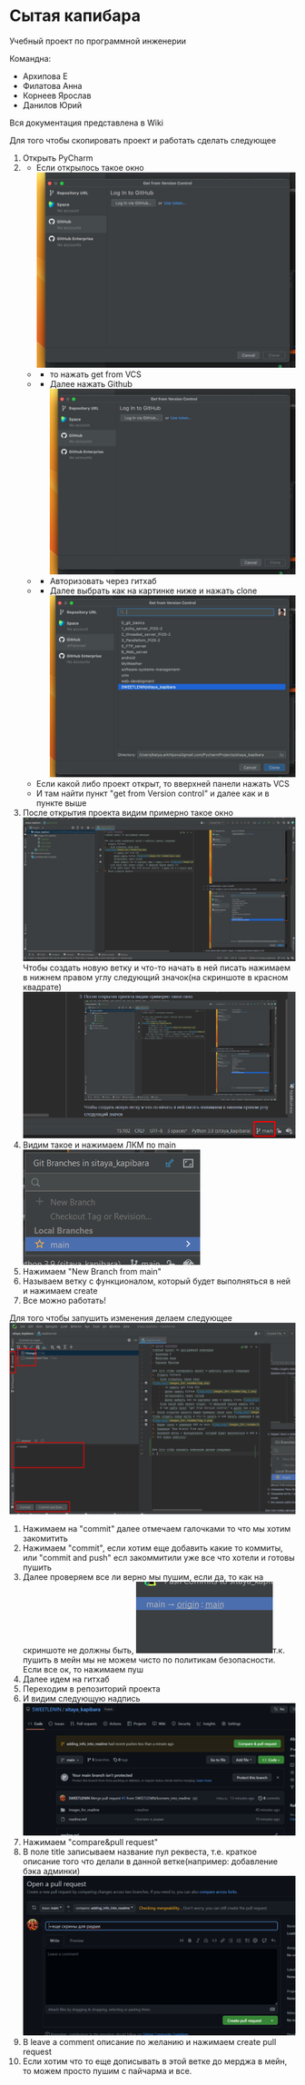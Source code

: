 # Сытая капибара
Учебный проект по программной инженерии

Командна:
- Архипова Е
- Филатова Анна
- Корнеев Ярослав
- Данилов Юрий 

Вся документация представлена в Wiki

Для того чтобы скопировать проект и работать сделать следующее
1. Открыть PyCharm
2. - Если открылось такое окно
![img.png](images_for_readme/img.png)
    - - то нажать get from VCS
    - - Далее нажать Github ![img.png](images_for_readme/img_1.png)
    - - Авторизовать через гитхаб
    - - Далее выбрать как на картинке ниже и нажать clone ![img.png](images_for_readme/img_2.png)
   - Если какой либо проект открыт, то вверхней панели нажать VCS
   - И там найти пункт "get from Version control" и далее как и в пункте выше
3. После открытия проекта видим примерно такое окно ![img.png](images_for_readme/img_3.png)
Чтобы создать новую ветку и что-то начать в ней писать нажимаем в нижнем правом углу следующий значок(на скриншоте в красном квадрате)
![img.png](images_for_readme/img_4.png)
4. Видим такое и нажимаем ЛКМ по main ![img.png](images_for_readme/img_5.png)
5. Нажимаем "New Branch from main"
6. Называем ветку с функционалом, который будет выполняться в ней и нажимаем create
7. Все можно работать!


Для того чтобы запушить изменения делаем следующее ![img.png](images_for_readme/img_6.png)
1. Нажимаем на "commit" далее отмечаем галочками то что мы хотим закомитить
2. Нажимаем "commit", если хотим еще добавить какие то коммиты, или "commit and push" есл закоммитили уже все что хотели и готовы пушить
3. Далее проверяем все ли верно мы пушим, если да, то как на скриншоте не должны быть, ![img.png](images_for_readme/img_7.png)т.к. пушить в мейн мы не можем чисто по политикам безопасности. Если все ок, то нажимаем пуш
4. Далее идем на гитхаб
5. Переходим в репозиторий проекта
6. И видим следующую надпись ![img.png](images_for_readme/img_8.png)
7. Нажимаем "compare&pull request"
8. В поле title записываем название пул реквеста, т.е. краткое описание того что делали в данной ветке(например: добавление бэка админки) ![img.png](images_for_readme/img_9.png)
9. В leave a comment описание по желанию и нажимаем create pull request
10. Если хотим что то еще дописывать в этой ветке до мерджа в мейн, то можем просто пушим с пайчарма и все.
